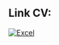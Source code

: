 ## Link CV:

[![Excel](https://img.shields.io/badge/drive-CV&nbsp;in&nbsp;google&nbsp;drive-F85514?style=for-the-badge&logo=Googledrive&logoColor=4286F1)](https://drive.google.com/file/d/1d4vPG20j5G4QH84ZavBgwzI48Ws2GR4v/view?usp=sharing)